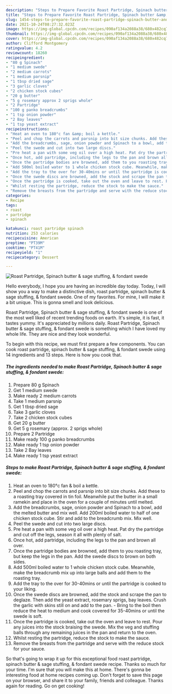 ```yaml
---
description: "Steps to Prepare Favorite Roast Partridge, Spinach butter &amp;amp; sage stuffing, &amp;amp; fondant swede"
title: "Steps to Prepare Favorite Roast Partridge, Spinach butter &amp;amp; sage stuffing, &amp;amp; fondant swede"
slug: 1454-steps-to-prepare-favorite-roast-partridge-spinach-butter-and-amp-sage-stuffing-and-amp-fondant-swede
date: 2021-10-24T08:27:32.023Z
image: https://img-global.cpcdn.com/recipes/090af134a2088a38/680x482cq70/roast-partridge-spinach-butter-sage-stuffing-fondant-swede-recipe-main-photo.jpg
thumbnail: https://img-global.cpcdn.com/recipes/090af134a2088a38/680x482cq70/roast-partridge-spinach-butter-sage-stuffing-fondant-swede-recipe-main-photo.jpg
cover: https://img-global.cpcdn.com/recipes/090af134a2088a38/680x482cq70/roast-partridge-spinach-butter-sage-stuffing-fondant-swede-recipe-main-photo.jpg
author: Clifford Montgomery
ratingvalue: 4.2
reviewcount: 18260
recipeingredient:
- "80 g Spinach"
- "1 medium swede"
- "2 medium carrots"
- "1 medium parsnip"
- "1 tbsp dried sage"
- "3 garlic cloves"
- "2 chicken stock cubes"
- "20 g butter"
- "5 g rosemary approx 2 sprigs whole"
- "2 Partridge"
- "100 g panko breadcrumbs"
- "1 tsp onion powder"
- "2 Bay leaves"
- "1 tsp yeast extract"
recipeinstructions:
- "Heat an oven to 180°c fan &amp; boil a kettle."
- "Peel and chop the carrots and parsnip into bit size chunks. Add these to a roasting tray covered in tin foil. Meanwhile put the butter in a small ramekin and place in the oven for a couple of minutes until melted."
- "Add the breadcrumbs, sage, onion powder and Spinach to a bowl, add the melted butter and mix well. Add 200ml boiled water to half of one chicken stock cube. Stir and add to the breadcrumb mix. Mix well."
- "Peel the swede and cut into two large discs."
- "Pre heat a pan with some veg oil over a high heat. Pat dry the partridge and cut off the legs, season it all with plenty of salt."
- "Once hot, add partridge, including the legs to the pan and brown all over."
- "Once the partridge bodies are browned, add them to you roasting tray, but keep the legs in the pan. Add the swede discs to brown on both sides."
- "Add 500ml boiled water to 1 whole chicken stock cube. Meanwhile, make the breadcrumb mix up into large balls and add them to the roasting tray."
- "Add the tray to the over for 30-40mins or until the partridge is cooked to your liking."
- "Once the swede discs are browned, add the stock and scrape the pan to deglaze. Then add the yeast extract, rosemary sprigs, bay leaves. Crush the garlic with skins still on and add to the pan. Bring to the boil then reduce the heat to medium and cook covered for 35-40mins or until the swede is soft."
- "Once the partridge is cooked, take out the oven and leave to rest. Pour any juices into the stock braising the swede. Mix the veg and stuffing balls through any remaining juices in the pan and return to the oven."
- "Whilst resting the partridge, reduce the stock to make the sauce."
- "Remove the breasts from the partridge and serve with the reduce stock for your sauce."
categories:
- Recipe
tags:
- roast
- partridge
- spinach

katakunci: roast partridge spinach 
nutrition: 253 calories
recipecuisine: American
preptime: "PT39M"
cooktime: "PT41M"
recipeyield: "1"
recipecategory: Dessert

---
```



![Roast Partridge, Spinach butter &amp; sage stuffing, &amp; fondant swede](https://img-global.cpcdn.com/recipes/090af134a2088a38/680x482cq70/roast-partridge-spinach-butter-sage-stuffing-fondant-swede-recipe-main-photo.jpg)

Hello everybody, I hope you are having an incredible day today. Today, I will show you a way to make a distinctive dish, roast partridge, spinach butter &amp; sage stuffing, &amp; fondant swede. One of my favorites. For mine, I will make it a bit unique. This is gonna smell and look delicious.

Roast Partridge, Spinach butter &amp; sage stuffing, &amp; fondant swede is one of the most well liked of recent trending foods on earth. It's simple, it is fast, it tastes yummy. It's appreciated by millions daily. Roast Partridge, Spinach butter &amp; sage stuffing, &amp; fondant swede is something which I have loved my whole life. They are nice and they look wonderful.




To begin with this recipe, we must first prepare a few components. You can cook roast partridge, spinach butter &amp; sage stuffing, &amp; fondant swede using 14 ingredients and 13 steps. Here is how you cook that.

<!--inarticleads1-->

##### The ingredients needed to make Roast Partridge, Spinach butter &amp; sage stuffing, &amp; fondant swede:

1. Prepare 80 g Spinach
1. Get 1 medium swede
1. Make ready 2 medium carrots
1. Take 1 medium parsnip
1. Get 1 tbsp dried sage
1. Take 3 garlic cloves
1. Take 2 chicken stock cubes
1. Get 20 g butter
1. Get 5 g rosemary (approx. 2 sprigs whole)
1. Prepare 2 Partridge
1. Make ready 100 g panko breadcrumbs
1. Make ready 1 tsp onion powder
1. Take 2 Bay leaves
1. Make ready 1 tsp yeast extract




<!--inarticleads2-->

##### Steps to make Roast Partridge, Spinach butter &amp; sage stuffing, &amp; fondant swede:

1. Heat an oven to 180°c fan &amp; boil a kettle.
1. Peel and chop the carrots and parsnip into bit size chunks. Add these to a roasting tray covered in tin foil. Meanwhile put the butter in a small ramekin and place in the oven for a couple of minutes until melted.
1. Add the breadcrumbs, sage, onion powder and Spinach to a bowl, add the melted butter and mix well. Add 200ml boiled water to half of one chicken stock cube. Stir and add to the breadcrumb mix. Mix well.
1. Peel the swede and cut into two large discs.
1. Pre heat a pan with some veg oil over a high heat. Pat dry the partridge and cut off the legs, season it all with plenty of salt.
1. Once hot, add partridge, including the legs to the pan and brown all over.
1. Once the partridge bodies are browned, add them to you roasting tray, but keep the legs in the pan. Add the swede discs to brown on both sides.
1. Add 500ml boiled water to 1 whole chicken stock cube. Meanwhile, make the breadcrumb mix up into large balls and add them to the roasting tray.
1. Add the tray to the over for 30-40mins or until the partridge is cooked to your liking.
1. Once the swede discs are browned, add the stock and scrape the pan to deglaze. Then add the yeast extract, rosemary sprigs, bay leaves. Crush the garlic with skins still on and add to the pan. - Bring to the boil then reduce the heat to medium and cook covered for 35-40mins or until the swede is soft.
1. Once the partridge is cooked, take out the oven and leave to rest. Pour any juices into the stock braising the swede. Mix the veg and stuffing balls through any remaining juices in the pan and return to the oven.
1. Whilst resting the partridge, reduce the stock to make the sauce.
1. Remove the breasts from the partridge and serve with the reduce stock for your sauce.




So that's going to wrap it up for this exceptional food roast partridge, spinach butter &amp; sage stuffing, &amp; fondant swede recipe. Thanks so much for your time. I'm sure that you will make this at home. There's gonna be interesting food at home recipes coming up. Don't forget to save this page on your browser, and share it to your family, friends and colleague. Thanks again for reading. Go on get cooking!
